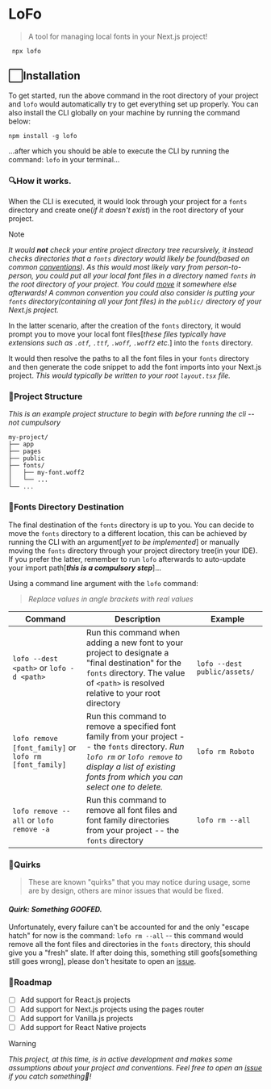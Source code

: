 # LoFo

> A tool for managing local fonts in your Next.js project!

```
 npx lofo
```

## ⬜Installation

To get started, run the above command in the root directory of your project and `lofo` would automatically try to get everything set up properly. You can also install the CLI globally on your machine by running the command below:

```
npm install -g lofo
```

...after which you should be able to execute the CLI by running the command: `lofo` in your terminal...

### 🔍How it works.

When the CLI is executed, it would look through your project for a `fonts` directory and create one(_if it doesn't exist_) in the root directory of your project.

> [!NOTE]
> _It would **not** check your entire project directory tree recursively, it instead checks directories that a `fonts` directory would likely be found(based on common [conventions](https://github.com/binlf/lofo/blob/abd7a448baacb791037d3627139d620c14530f31/src/constants.ts#L2)). As this would most likely vary from person-to-person, you could put all your local font files in a directory named `fonts` in the root directory of your project. You could [move](https://github.com/binlf/lofo?tab=readme-ov-file#fonts-directory-destination) it somewhere else afterwards! A common convention you could also consider is putting your `fonts` directory(containing all your font files) in the `public/` directory of your Next.js project._

In the latter scenario, after the creation of the `fonts` directory, it would prompt you to move your local font files[_these files typically have extensions such as `.otf`, `.ttf`, `.woff`, `.woff2` etc._] into the `fonts` directory.

It would then resolve the paths to all the font files in your `fonts` directory and then generate the code snippet to add the font imports into your Next.js project. _This would typically be written to your root `layout.tsx` file._

### 📂Project Structure

_This is an example project structure to begin with before running the cli -- not cumpulsory_

```
my-project/
├── app
├── pages
├── public
├── fonts/
│   ├── my-font.woff2
│   └── ...
└── ...
```

### 📍Fonts Directory Destination

The final destination of the `fonts` directory is up to you. You can decide to move the `fonts` directory to a different location, this can be achieved by running the CLI with an argument[_yet to be implemented_] or manually moving the `fonts` directory through your project directory tree(in your IDE). If you prefer the latter, remember to run `lofo` afterwards to auto-update your import path[**_this is a compulsory step_**]...

Using a command line argument with the `lofo` command:

> _Replace values in angle brackets with real values_

| Command                                                | Description                                                                                                                                                                                                  | Example                      |
| ------------------------------------------------------ | ------------------------------------------------------------------------------------------------------------------------------------------------------------------------------------------------------------ | ---------------------------- |
| `lofo --dest <path>` or `lofo -d <path>`               | Run this command when adding a new font to your project to designate a "final destination" for the `fonts` directory. The value of `<path>` is resolved relative to your root directory                      | `lofo --dest public/assets/` |
| `lofo remove [font_family]` or `lofo rm [font_family]` | Run this command to remove a specified font family from your project -- the `fonts` directory. _Run `lofo rm` or `lofo remove` to display a list of existing fonts from which you can select one to delete._ | `lofo rm Roboto`             |
| `lofo remove --all` or `lofo remove -a `               | Run this command to remove all font files and font family directories from your project -- the `fonts` directory                                                                                             | `lofo rm --all`              |

### 👀Quirks

> These are known "quirks" that you may notice during usage, some are by design, others are minor issues that would be fixed.

#### _Quirk: Something GOOFED._

Unfortunately, every failure can't be accounted for and the only "escape hatch" for now is the command: `lofo rm --all` -- this command would remove all the font files and directories in the `fonts` directory, this should give you a "fresh" slate. If after doing this, something still goofs[something still goes wrong], please don't hesitate to open an [issue](https://github.com/binlf/lofo/issues/new).

### 🗾Roadmap

- [ ] Add support for React.js projects
- [ ] Add support for Next.js projects using the pages router
- [ ] Add support for Vanilla.js projects
- [ ] Add support for React Native projects

> [!WARNING]
> _This project, at this time, is in active development and makes some assumptions about your project and conventions. Feel free to open an [issue](https://github.com/binlf/lofo/issues/new) if you catch something🧐!_
